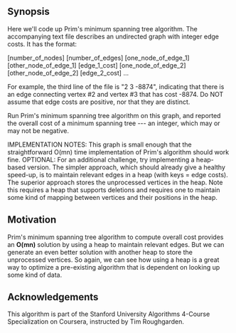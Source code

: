 ## Synopsis
Here we'll code up Prim's minimum spanning tree algorithm.
The accompanying text file describes an undirected graph with integer edge costs. It has the format:

[number_of_nodes] [number_of_edges]
[one_node_of_edge_1] [other_node_of_edge_1] [edge_1_cost]
[one_node_of_edge_2] [other_node_of_edge_2] [edge_2_cost]
...

For example, the third line of the file is "2 3 -8874", indicating that there is an edge
connecting vertex #2 and vertex #3 that has cost -8874. Do NOT assume that edge costs are positive, nor that they are distinct.

Run Prim's minimum spanning tree algorithm on this graph, and reported the
overall cost of a minimum spanning tree --- an integer, which may or may not be negative.

IMPLEMENTATION NOTES: This graph is small enough that the straightforward O(mn) time
implementation of Prim's algorithm should work fine. OPTIONAL: For an
additional challenge, try implementing a heap-based version. The simpler approach, which should
already give a healthy speed-up, is to maintain relevant edges in a heap (with keys = edge
costs). The superior approach stores the unprocessed vertices in the heap. Note this requires
a heap that supports deletions and requires one to maintain
some kind of mapping between vertices and their positions in the heap.

## Motivation

Prim's minimum spanning tree algorithm to compute overall cost provides an **O(mn)** solution by using a heap to maintain relevant edges. But we can generate an even better solution with another heap to store the unprocessed vertices. So again, we can see how using a heap is a great way to optimize a pre-existing algorithm that is dependent on looking up some kind of data.

## Acknowledgements

This algorithm is part of the Stanford University Algorithms 4-Course Specialization on Coursera, instructed by Tim Roughgarden.
